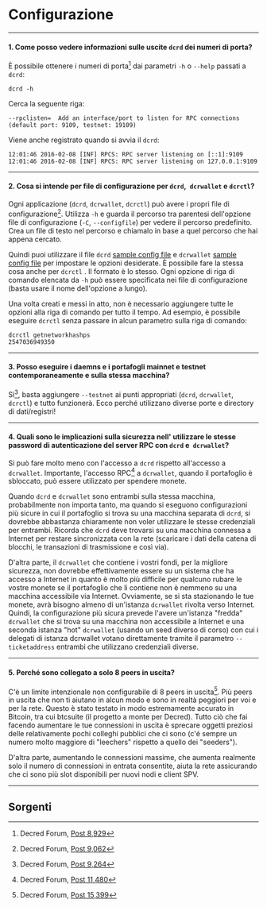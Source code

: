 # <i class="fa fa-desktop"></i> Configurazione 

---

#### 1. Come posso vedere informazioni sulle uscite `dcrd` dei numeri di porta? 

È possibile ottenere i numeri di porta[^8929] dai parametri `-h` o `--help` passati a `dcrd`:

```no-highlight
dcrd -h
```

Cerca la seguente riga:

```no-highlight
--rpclisten=  Add an interface/port to listen for RPC connections (default port: 9109, testnet: 19109)
```

Viene anche registrato quando si avvia il `dcrd`:

```no-highlight
12:01:46 2016-02-08 [INF] RPCS: RPC server listening on [::1]:9109
12:01:46 2016-02-08 [INF] RPCS: RPC server listening on 127.0.0.1:9109
```

---

#### 2. Cosa si intende per file di configurazione per `dcrd`,` dcrwallet` e `dcrctl`? 

Ogni applicazione (`dcrd`, `dcrwallet`, `dcrctl`) può avere i propri file di configurazione[^9055]. Utilizza `-h` e guarda il percorso tra parentesi dell'opzione file di configurazione (`-C`, `--configfile`) per vedere il percorso predefinito. Crea un file di testo nel percorso e chiamalo in base a quel percorso che hai appena cercato.

Quindi puoi utilizzare il file `dcrd` [sample config file](https://github.com/decred/dcrd/blob/master/sample-dcrd.conf) e `dcrwallet` [sample config file](https://github.com/decred/dcrwallet/blob/master/sample-dcrwallet.conf) per impostare le opzioni desiderate. È possibile fare la stessa cosa anche per `dcrctl` . Il formato è lo stesso. Ogni opzione di riga di comando elencata da `-h` può essere specificata nei file di configurazione (basta usare il nome dell'opzione a lungo).

Una volta creati e messi in atto, non è necessario aggiungere tutte le opzioni alla riga di comando per tutto il tempo. Ad esempio, è possibile eseguire `dcrctl` senza passare in alcun parametro sulla riga di comando:

```no-highlight
dcrctl getnetworkhashps
2547036949350
```

---

#### 3. Posso eseguire i daemns e i portafogli mainnet e testnet contemporaneamente e sulla stessa macchina? 

Sì[^9264], basta aggiungere `--testnet` ai punti appropriati (`dcrd`, `dcrwallet`, `dcrctl`) e tutto funzionerà. Ecco perché utilizzano diverse porte e directory di dati/registri!

---

#### 4. Quali sono le implicazioni sulla sicurezza nell' utilizzare le stesse password di autenticazione del server RPC con `dcrd` e` dcrwallet`? 

Si può fare molto meno   con l'accesso a `dcrd` rispetto  all'accesso a `dcrwallet`. Importante, l'accesso RPC[^11480] a `dcrwallet`, quando il portafoglio è sbloccato, può essere utilizzato per spendere monete.

Quando `dcrd` e `dcrwallet` sono entrambi sulla stessa macchina, probabilmente non importa tanto, ma quando si eseguono configurazioni più sicure in cui il portafoglio si trova su una macchina separata di `dcrd`, si dovrebbe abbastanza chiaramente non voler utilizzare le stesse credenziali per entrambi. Ricorda che `dcrd` deve trovarsi su una macchina connessa  a Internet per restare sincronizzata con la rete (scaricare i dati della catena di blocchi, le transazioni di trasmissione e così via).

D'altra parte, il `dcrwallet` che contiene i vostri fondi, per la migliore sicurezza, non dovrebbe effettivamente  essere su un sistema che ha accesso a Internet in quanto è molto più difficile per qualcuno rubare le vostre monete se il portafoglio che li contiene non è nemmeno su una macchina accessibile via Internet. Ovviamente, se si sta stazionando le tue monete, avrà bisogno almeno di un'istanza `dcrwallet` rivolta verso Internet. Quindi, la configurazione più sicura prevede l'avere un'istanza "fredda" `dcrwallet` che si trova su una macchina non accessibile a Internet e una seconda istanza "hot" `dcrwallet` (usando un seed diverso di corso) con cui i delegati di istanza dcrwallet votano direttamente tramite il parametro `--ticketaddress` entrambi che utilizzano credenziali diverse.

---

#### 5. Perché sono collegato a solo 8 peers in uscita? 

C'è un limite intenzionale non configurabile di 8 peers in uscita[^15399].  Più peers in uscita che non ti aiutano in alcun modo e sono in realtà peggiori per voi e per la rete. Questo è stato testato in modo estremamente accurato in Bitcoin, tra cui btcsuite (il progetto a monte per Decred). Tutto ciò che fai facendo aumentare le tue connessioni in uscita è sprecare oggetti preziosi delle relativamente pochi colleghi pubblici che ci sono (c'é sempre un numero molto maggiore di "leechers" rispetto a quello dei "seeders").

D'altra parte, aumentando le connessioni massime, che aumenta realmente  solo il numero di connessioni in entrata consentite, aiuta la rete assicurando che ci sono più slot disponibili per nuovi nodi e client SPV.

---

## <i class="fa fa-book"></i> Sorgenti 

[^8929]: Decred Forum, [Post 8,929](https://forum.decred.org/threads/600/#post-8929)
[^9055]: Decred Forum, [Post 9,062](https://forum.decred.org/threads/472/page-12#post-9062)
[^9264]: Decred Forum, [Post 9,264](https://forum.decred.org/threads/626/#post-9264)
[^11480]: Decred Forum, [Post 11,480](https://forum.decred.org/threads/428/#post-11480)
[^15399]: Decred Forum, [Post 15,399](https://forum.decred.org/threads/1371/page-2#post-15399)
